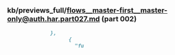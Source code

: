 ### kb/previews_full/flows__master-first__master-only@auth.har.part027.md (part 002)

```md
              },
                    {
                      "fu
```

```
